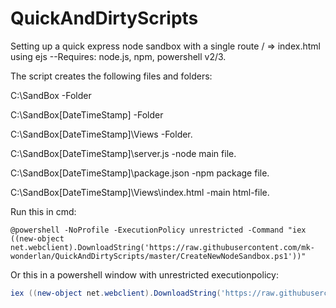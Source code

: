 QuickAndDirtyScripts
====================



Setting up a quick express node sandbox with a single route / => index.html using ejs 
--Requires: node.js, npm, powershell v2/3.

The script creates the following files and folders:

C:\SandBox   -Folder

C:\SandBox\[DateTimeStamp] -Folder

C:\SandBox\[DateTimeStamp]\Views   -Folder.

C:\SandBox\[DateTimeStamp]\server.js  -node main file.

C:\SandBox\[DateTimeStamp]\package.json -npm package file.

C:\SandBox\[DateTimeStamp]\Views\index.html -main html-file.


Run this in cmd:
```
@powershell -NoProfile -ExecutionPolicy unrestricted -Command "iex ((new-object net.webclient).DownloadString('https://raw.githubusercontent.com/mk-wonderlan/QuickAndDirtyScripts/master/CreateNewNodeSandbox.ps1'))"
```

Or this in a powershell window with unrestricted executionpolicy:
```powershell
iex ((new-object net.webclient).DownloadString('https://raw.githubusercontent.com/mk-wonderlan/QuickAndDirtyScripts/master/CreateNewNodeSandbox.ps1'))
```
